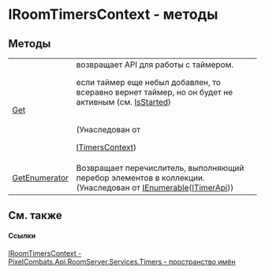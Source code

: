 # IRoomTimersContext - методы




## Методы
<table>
<tr>
<td><a href="f1c9c639-5aa4-33eb-68c3-18303fec89f1">Get</a></td>
<td>возвращает API для работы с таймером. <p>если таймер еще небыл добавлен, то всеравно вернет таймер, но он будет не активным (см. <a href="0083c643-d2ac-f07c-66d2-1fb6a6df7945">IsStarted</a>)</p><br />(Унаследован от <a href="8cea6a1a-16fa-fd79-f94b-d3b6f80dea48">

ITimersContext</a>)</td></tr>
<tr>
<td><a href="https://learn.microsoft.com/dotnet/api/system.collections.generic.ienumerable-1.getenumerator#system-collections-generic-ienumerable-1-getenumerator" target="_blank" rel="noopener noreferrer">GetEnumerator</a></td>
<td>Возвращает перечислитель, выполняющий перебор элементов в коллекции.<br />(Унаследован от <a href="https://learn.microsoft.com/dotnet/api/system.collections.generic.ienumerable-1" target="_blank" rel="noopener noreferrer">IEnumerable</a>(<a href="04f31ee0-1099-1958-764e-858007901ce7">ITimerApi</a>))</td></tr>
</table>

## См. также


#### Ссылки
<a href="be4f698a-137f-37d7-484d-1345a622512b">IRoomTimersContext - </a>  
<a href="371274c7-7cea-bcb1-e32d-9fb1e088bb07">PixelCombats.Api.RoomServer.Services.Timers - пространство имён</a>  
